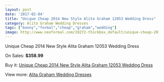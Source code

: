 ```yaml
---
layout: post
date: '2017-02-04'
title: "Unique Cheap 2014 New Style Alita Graham 12053 Wedding Dress"
category: Alita Graham Wedding Dresses
tags: ["bonny","formal","cheap","graham","wedding"]
image: http://www.neoformal.com/19272-thickbox_default/unique-cheap-2014-new-style-alita-graham-12053-wedding-dress.jpg
---
```

Unique Cheap 2014 New Style Alita Graham 12053 Wedding Dress

On Sales: **$358.99**
<a href="https://www.neoformal.com/en/alita-graham-wedding-dresses-2014/6174-unique-cheap-2014-new-style-alita-graham-12053-wedding-dress.html"><amp-img layout="responsive" width="600" height="600" src="//www.neoformal.com/19272-thickbox_default/unique-cheap-2014-new-style-alita-graham-12053-wedding-dress.jpg" alt="Unique Cheap 2014 New Style Alita Graham 12053 Wedding Dress 0" /></a>
<a href="https://www.neoformal.com/en/alita-graham-wedding-dresses-2014/6174-unique-cheap-2014-new-style-alita-graham-12053-wedding-dress.html"><amp-img layout="responsive" width="600" height="600" src="//www.neoformal.com/19273-thickbox_default/unique-cheap-2014-new-style-alita-graham-12053-wedding-dress.jpg" alt="Unique Cheap 2014 New Style Alita Graham 12053 Wedding Dress 1" /></a>

Buy it: [Unique Cheap 2014 New Style Alita Graham 12053 Wedding Dress](https://www.neoformal.com/en/alita-graham-wedding-dresses-2014/6174-unique-cheap-2014-new-style-alita-graham-12053-wedding-dress.html "Unique Cheap 2014 New Style Alita Graham 12053 Wedding Dress")

View more: [Alita Graham Wedding Dresses](https://www.neoformal.com/en/81-alita-graham-wedding-dresses-2014 "Alita Graham Wedding Dresses")
